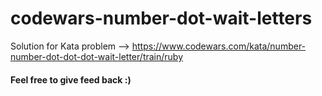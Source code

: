 # codewars-number-dot-wait-letters
Solution for Kata problem --> https://www.codewars.com/kata/number-number-dot-dot-dot-wait-letter/train/ruby

#### Feel free to give feed back :)

